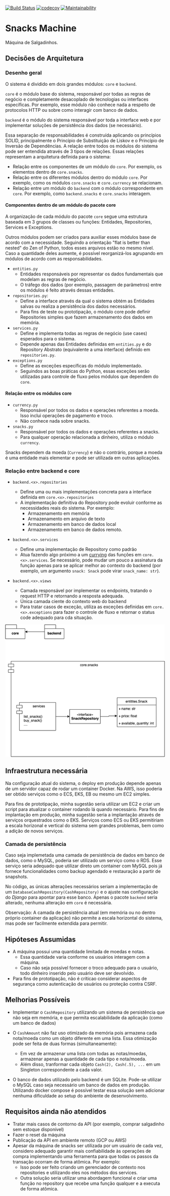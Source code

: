 [![Build Status](https://travis-ci.org/taciogt/snacks-machine.svg?branch=main)](https://travis-ci.org/taciogt/snacks-machine)
[![codecov](https://codecov.io/gh/taciogt/snacks-machine/branch/main/graph/badge.svg)](https://codecov.io/gh/taciogt/snacks-machine)
[![Maintainability](https://api.codeclimate.com/v1/badges/72a9470509c5d6873750/maintainability)](https://codeclimate.com/github/taciogt/snacks-machine/maintainability)

# Snacks Machine

Máquina de Salgadinhos.

## Decisões de Arquitetura

### Desenho geral

O sistema é dividido em dois grandes módulos: `core` e `backend`.

`core` é o módulo base do sistema, responsável por todas as regras de negócio e completamente desacoplado de tecnologias ou interfaces específicas. 
Por exemplo, esse módulo não conhece nada a respeito de protocolos HTTP ou sobre como interagir com banco de dados.

`backend` é o módulo do sistema responsável por toda a interface web e por implementar soluções de persistência dos dados (se necessário).

Essa separação de responsabilidades é construída aplicando os princípios SOLID, principalmente o Princípio de Substituição de Liskov e o Princípio de Inversão de Dependências.
A relação entre todos os módulos do sistema pode ser entendida através de 3 tipos de relações. Essas relações representam a arquitetura definida para o sistema:
* Relação entre os componentes de um módulo do `core`. Por exemplo, os elementos dentro de `core.snacks`.
* Relação entre os diferentes módulos dentro do módulo `core`. Por exemplo, como os módulos `core.snacks` e `core.currency` se relacionam.
* Relação entre um módulo do `backend` com o módulo correspondente em `core`. Por exemplo, como `backend.snacks` e `core.snacks` interagem.

#### Componentes dentro de um módulo do pacote core

A organização de cada módulo do pacote `core` segue uma estrutura baseada em 3 grupos de classes ou funções: Entidades, Repositories, Services e Exceptions.

Outros módulos podem ser criados para auxiliar esses módulos base de acordo com a necessidade. Seguindo a orientação "flat is better than nested" do Zen of Python, todos esses arquivos estão no mesmo nível. Caso a quantidade deles aumente, é possível reorganizá-los agrupando em módulos de acordo com as responsabilidades.

* `entities.py`
  * Entidades responsáveis por representar os dados fundamentais que modelam as regras de negócio.
  * O tráfego dos dados (por exemplo, passagem de parâmetros) entre os módulos é feito através dessas entidades.
* `repositories.py`:
  * Define a interface através da qual o sistema obtém as Entidades salvas ou realiza a persistência dos dados necessários.
  * Para fins de teste ou prototipação, o  módulo core pode definir Repositories simples que fazem armazenamento dos dados em memória.
* `services.py`
  * Define e implementa todas as regras de negócio (use cases) esperados para o sistema.
  * Depende apenas das Entidades definidas em `entities.py` e do Repository Abstrato (equivalente a uma interface) definido em `repositories.py`.
* `exceptions.py`
  * Define as exceções específicas do módulo implementado.
  * Seguindos as boas práticas do Python, essas exceções serão utilizadas para controle de fluxo pelos módulos que dependem do `core`. 


#### Relação entre os módulos core

* `currency.py`
  * Responsável por todos os dados e operações referentes a moeda. Isso inclui operações de pagamento e troco.
  * Não conhece nada sobre snacks.
* `snacks.py`
  * Responsável por todos os dados e operações referentes a snacks.
  * Para qualquer operação relacionada a dinheiro, utiliza o módulo `currency`. 

Snacks dependem da moeda (`Currency`) e não o contrário, porque a moeda é uma entidade mais elementar e pode ser utilizada em outras aplicações.


### Relação entre backend e core

* `backend.<x>.repositories`
  * Define uma ou mais implementações concreta para a interface definida em `core.<x>.repositories`
  * A implementação definitiva do Repository pode evoluir conforme as necessidades reais do sistema. Por exemplo:
     * Armazenamento em memória
     * Armazenamento em arquivo de texto
     * Armazenamento em banco de dados local
     * Armazenamento em banco de dados remoto.
     
* `backend.<x>.services`
  * Define uma implementação de Repository como padrão
  * Atua fazendo algo próximo a um [currying](https://en.wikipedia.org/wiki/Currying) das funções em `core.<x>.services`. Se necessário, pode mudar um pouco a assinatura da função apenas para se aplicar melhor ao contexto do backend (por exemplo, um argumento `snack: Snack` pode virar `snack_name: str`).    

* `backend.<x>.views`
  * Camada responsável por implementar os endpoints, tratando o request HTTP e retornando a resposta adequada.
  * Única camada ciente do contexto web do backend
  * Para tratar casos de exceção, utiliza as exceções definidas em `core.<x>.exceptions` para fazer o controle de fluxo e retornar o status code adequado para cda situação. 
    

![Diagrama de Arquitetura](diagrams.png)


## Infraestrutura necessária

Na configuração atual do sistema, o deploy em produção depende apenas de um servidor capaz de rodar um container Docker. Na AWS, isso poderia ser obtido serviços como o ECS, EKS, EB ou mesmo um EC2 simples. 

Para fins de prototipação, minha sugestão seria utilizar um EC2 e criar um script para atualizar o container rodando lá quando necessário. 
Para fins de implantação em produção, minha sugestão seria a implantação através de serviços orquestrados como o EKS. Serviços como ECS ou EKS permitiriam a escala horizonal e vertical do sistema sem grandes problemas, bem como a adição de novos serviços.


### Camada de persistência

Caso seja implemetada uma camada de persistência de dados em banco de dados, como o MySQL, poderia ser utilizado um serviço como o RDS. Esse serviço seria adequado que utilizar direto um container com MySQL pois já fornece funcionalidades como backup agendado e restauração a partir de snapshots. 

No código, as únicas alterações necessários seriam a implementação de um `DatabaseCashRepository(CashRepository)` e o ajuste nas configuração do *Django* para apontar para esse banco. Apenas o pacote `backend` seria alterado, nenhuma alteração em `core` é necessária.   

Observação: A camada de persistência atual (em memória ou no dentro próprio container da aplicação) não permite a escala horizontal do sistema, mas pode ser facilmente extendida para permitir.

## Hipóteses Assumidas
* A máquina possui uma quantidade limitada de moedas e notas. 
  * Essa quantidade varia conforme os usuários interagem com a máquina.
  * Caso não seja possível fornecer o troco adequado para o usuário, todo dinheiro inserido pelo usuário deve ser devolvido.
* Para fins de prototipação, não é críticao considerar aspectos de segurança como autenticação de usuários ou proteção contra CSRF.

## Melhorias Possíveis

* Implementar o `CashRepository` utilizando um sistema de persistência que não seja em memória, e que permita escalabilidade da aplicação (como um banco de dados)

* O `CashAmount` não faz uso otimizado da memória pois armazena cada nota/moeda como um objeto diferente em uma lista. Essa otimização pode ser feita de duas formas (simultaneamente):  
  * Em vez de armazenar uma lista com todas as notas/moedas, armazenar apenas a quantidade de cada tipo e nota/moeda.
  * Além disso, tranformar cada objeto `Cash(2), Cash(.5), ...` em um Singleton correspondente a cada valor.
  
* O banco de dados utilizado pelo backend é um SQLite. Pode-se utilizar o MySQL caso seja necessário um banco de dados em produção. Utilizando docker compose é possível testar essa solução sem adicionar nenhuma dificuldade ao setup do ambiente de desenvolvimento.


## Requisitos ainda não atendidos

* Tratar mais casos de contorno da API (por exemplo, comprar salgadinho sem estoque disponível)
* Fazer o reset da máquina
* Publicação da API em ambiente remoto (GCP ou AWS)
* Apesar da máquina de snacks ser utilizada por um usuário de cada vez, considero adequado garantir mais confiabilidade às operações de compra implementando uma ferramenta para que todas os passos da transação ocorram de forma atômica. Por exemplo: 
  * Isso pode ser feito criando um gerenciador de contexto nos repositories e utilizando eles nos métodos dos services.
  * Outra solução seria utilizar uma abordagem funcional e criar uma função no repository que recebe uma função qualquer e a executa de forma atômica.     
    